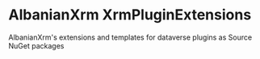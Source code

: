 # AlbanianXrm XrmPluginExtensions
AlbanianXrm's extensions and templates for dataverse plugins as Source NuGet packages
